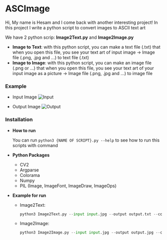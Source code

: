 # ASCImage

Hi, My name is Hesam and I come back with another interesting project!
In this project I write a python script to convert images to ASCII text art

We have 2 python scrip: **Image2Text.py** and **Image2Image.py**

- **Image to Text**:
  with this python script, you can make a text file (.txt) that when you open this file, you
  see your text art of input image -> Image file (.png, .jpg and ...) to text file (.txt)
- **Image to Image**:
  with this python script, you can make an image file (.png or ...) that when you open this file,
  you see your text art of your input image as a picture -> Image file (.png, .jpg and ...) to image file

### Example

- Input Image
  ![Input](https://uupload.ir/files/6zbj_test.png)

- Output Image
  ![Output](https://uupload.ir/files/lkdp_result.png)

### Installation

- **How to run**

  You can run `python3 {NAME OF SCRIPT}.py --help` to see how to run this scripts with command

- **Python Packages**
  - CV2
  - Argparse
  - Colorama
  - Numpy
  - PIL (Image, ImageFont, ImageDraw, ImageOps)
- **Example for run**
  - Image2Text:
    ```python
    python3 Image2Text.py --input input.jpg --output output.txt --column 200 --mode simple
    ```
  - Image2Image:
    ```python
    python3 Image2Image.py --input input.jpg --output output.jpg --column 200 --scale 2 --background white --mode simple
    ```
